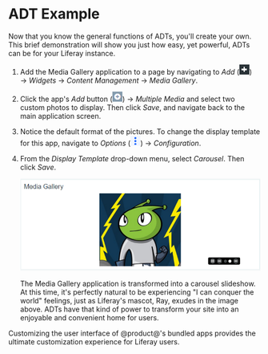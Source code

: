 # ADT Example

Now that you know the general functions of ADTs, you'll create your own. This
brief demonstration will show you just how easy, yet powerful, ADTs can be for
your Liferay instance.

1.  Add the Media Gallery application to a page by navigating to *Add*
    (![Add](../../../../../images/icon-control-menu-add.png)) &rarr; *Widgets*
    &rarr; *Content Management* &rarr; *Media Gallery*.

2.  Click the app's *Add* button (![Actions](../../../../../images/icon-app-add.png))
    &rarr; *Multiple Media* and select two custom photos to display. Then click
    *Save*, and navigate back to the main application screen.

3.  Notice the default format of the pictures. To change the display template 
    for this app, navigate to *Options*
    (![Options](../../../../../images/icon-app-options.png)) &rarr; *Configuration*.

4.  From the *Display Template* drop-down menu, select *Carousel*. Then click
    *Save*.

	![Figure 4: After applying the Carousel ADT, your pictures are displayed as a carousel slideshow.](../../../../../images/adt-carousel.png)

	The Media Gallery application is transformed into a carousel slideshow. At
	this time, it's perfectly natural to be experiencing "I can conquer the
	world" feelings, just as Liferay's mascot, Ray, exudes in the image above.
	ADTs have that kind of power to transform your site into an enjoyable and
	convenient home for users.

Customizing the user interface of @product@'s bundled apps provides the ultimate
customization experience for Liferay users.
